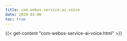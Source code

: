 ```yaml
---
title: com.webos.service.ai.voice
date: 2020-03-06
toc: true
---
```


{{< get-content "com-webos-service-ai-voice.html" >}}
